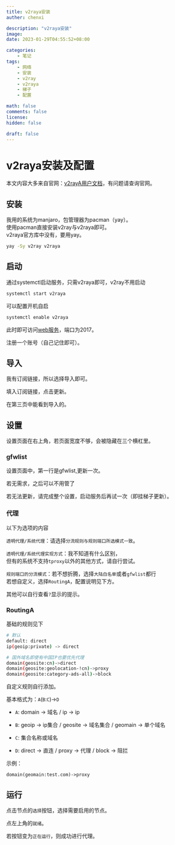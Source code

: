 ```yaml
---
title: v2raya安装
auther: chenxi

description: "v2raya安装"
image: 
date: 2023-01-29T04:55:52+08:00

categories:
    - 笔记
tags:
    - 网络
    - 安装
    - v2ray
    - v2raya
    - 梯子
    - 配置

math: false
comments: false
license: 
hidden: false

draft: false
---
```


# v2raya安装及配置

本文内容大多来自官网：[v2rayA用户文档](https://v2raya.org/docs/prologue/quick-start/)，有问题请查询官网。

## 安装

我用的系统为manjaro，包管理器为pacman（yay）。\
使用pacman直接安装v2ray与v2raya即可。\
v2raya官方库中没有，要用yay。

```bash
yay -Sy v2ray v2raya
```

## 启动

通过systemctl启动服务，只需v2raya即可，v2ray不用启动

```bash
systemctl start v2raya
```

可以配置开机自启

```bash
systemctl enable v2raya
```

此时即可访问[web服务](http://127.0.0.1:2017)，端口为2017。

注册一个账号（自己记住即可）。

## 导入

我有订阅链接，所以选择导入即可。

填入订阅链接，点击更新。

在第三页中能看到导入的。

## 设置

设置页面在右上角，若页面宽度不够，会被隐藏在三个横杠里。

### gfwlist

设置页面中，第一行是gfwlist,更新一次。

若无需求，之后可以不用管了

若无法更新，请完成整个设置，启动服务后再试一次（即挂梯子更新）。

### 代理

以下为选项的内容

`透明代理/系统代理`：请选择`分流规则与规则端口所选模式一致`。

`透明代理/系统代理实现方式`：我不知道有什么区别，\
但有的系统不支持`tproxy`以外的其他方式，请自行尝试。

`规则端口的分流模式`：若不想折腾，选择`大陆白名单`或者`gfwlist`都行\
若想自定义，选择`RoutingA`，配置说明见下方。

其他可以自行查看`?`显示的提示。

### RoutingA

基础的规则见下

```bash
# 默认
default: direct
ip(geoip:private) -> direct

# 国外域名即使有中国IP也要优先代理
domain(geosite:cn)->direct
domain(geosite:geolocation-!cn)->proxy
domain(geosite:category-ads-all)->block
```

自定义规则自行添加。

基本格式为：`A`(`B`:`C`)->`D`

- `A`: domain -> 域名 / ip -> ip

- `B`: geoip -> ip集合 / geosite -> 域名集合 / geomain -> 单个域名

- `C`: 集合名称或域名

- `D`: direct -> 直连 / proxy -> 代理 / block -> 阻拦

示例：

```
domain(geomain:test.com)->proxy
```

## 运行

点击节点的`选择`按钮，选择需要启用的节点。

点左上角的`就绪`。

若按钮变为`正在运行`，则成功进行代理。
